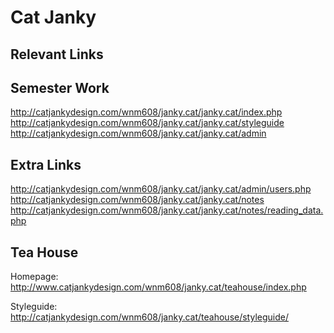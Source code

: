 # Cat Janky

## Relevant Links

## Semester Work
http://catjankydesign.com/wnm608/janky.cat/janky.cat/index.php
http://catjankydesign.com/wnm608/janky.cat/janky.cat/styleguide
http://catjankydesign.com/wnm608/janky.cat/janky.cat/admin

## Extra Links

http://catjankydesign.com/wnm608/janky.cat/janky.cat/admin/users.php
http://catjankydesign.com/wnm608/janky.cat/janky.cat/notes
http://catjankydesign.com/wnm608/janky.cat/janky.cat/notes/reading_data.php



## Tea House

Homepage:
http://www.catjankydesign.com/wnm608/janky.cat/teahouse/index.php

Styleguide:
http://catjankydesign.com/wnm608/janky.cat/teahouse/styleguide/
